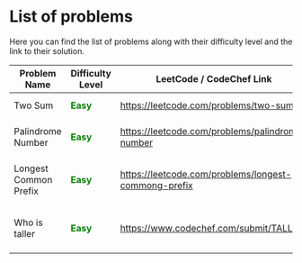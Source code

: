 # List of problems

Here you can find the list of problems along with their difficulty level and the link to their solution.

| Problem Name          | Difficulty Level                                          | LeetCode / CodeChef Link                             | Solution                                                                                                                           |
|-----------------------|-----------------------------------------------------------|------------------------------------------------------|------------------------------------------------------------------------------------------------------------------------------------|
| Two Sum               | <span style="color: green; font-weight: bold">Easy</span> | https://leetcode.com/problems/two-sum                | [Two Sums Solution](https://github.com/pythonhubdev/lets_solve_problems/blob/main/Python/two_sum_lc.py)                            |
| Palindrome Number     | <span style="color: green; font-weight: bold">Easy</span> | https://leetcode.com/problems/palindrome-number      | [Palindrome Number Solution](https://github.com/pythonhubdev/lets_solve_problems/blob/main/Python/palindrome_number_lc.py)         |
| Longest Common Prefix | <span style="color: green; font-weight: bold">Easy</span> | https://leetcode.com/problems/longest-commong-prefix | [Longest Common Prefix Solution](https://github.com/pythonhubdev/lets_solve_problems/blob/main/Python/longest_common_prefix_lc.py) |
| Who is taller         | <span style="color: green; font-weight: bold">Easy</span> | https://www.codechef.com/submit/TALLER               | [Longest Common Prefix Solution](https://github.com/pythonhubdev/lets_solve_problems/blob/main/Python/who_is_taller_cf.py)         |
